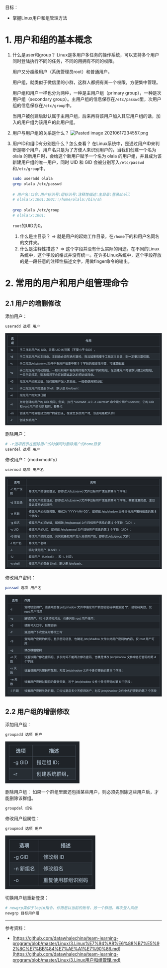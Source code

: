 目标：

- 掌握Linux用户和组管理方法



# 1. 用户和组的基本概念

1. 什么是user和group？
   Linux是多用户多任务的操作系统，可以支持多个用户同时登陆执行不同的任务，不同的用拥有不同的权限。

   

   用户又分超级用户（系统管理员root）和普通用户。

   

   用户组，就类似于微信里的小群，这群人都拥有某一个权限，方便集中管理。

   

   用户组和用户一样也分为两种，一种是主用户组（primary group），一种是次用户组（secondary group）。主用户组的信息保存在`/etc/passwd`里，次用户组的信息保存在`/etc/group`中。

   

   当用户被创建后默认属于主用户组，后来再将该用户加入其它用户组的话，加入的用户组为该用户的此用户组。

   

2. 用户与用户组的关系是什么？
   ![Pasted image 20210617234557.png](/Users/fz/Desktop/git-learning-journey/Linux/images/image-20210617114553.png)



3. 用户ID和组ID有分别是什么？怎么查看？
   在Linux系统中，是通过用户ID来判断是哪个用户，用户名只是为了方便人来识别用户的，当我们创建一个名为 olala 的新用户时，会给这个新用户赋予一个名为 olala 的用户组，并且成为该新建用户组的唯一用户，同时 UID 和 GID 会被分别写入`/etc/passwd`和`/etc/group`中。

   ```bash
   sudo useradd olala
   grep olala /etc/passwd
   
   # 用户名:口令:用户标识号:组标识号:注释性描述:主目录:登录shell
   # olala:x:1001:1001::/home/olala:/bin/sh
   
   grep olala /etc/group
   # olala:x:1001:
   ```

   `root`的UID为0。

   

   1. 什么是主目录？
      => 就是用户的起始工作目录，在`/home`下的和用户名同名的文件夹。
   2. 什么是注释性描述？
      => 这个字段并没有什么实际的用途。在不同的Linux 系统中，这个字段的格式并没有统一。在许多Linux系统中，这个字段存放的是一段任意的注释性描述文字，用做finger命令的输出。



# 2. 常用的用户和用户组管理命令

## 2.1 用户的增删修改

添加用户：

```bash
useradd 选项 用户
```

![20210619.9.20.34](./images/20210619.9.20.34.png)



删除用户：

```bash
# -r选项表示在删除用户的时候同时删除用户的home目录
userdel 选项 用户
```



修改用户：（mod=modify）

```bash
usermod 选项 用户名
```

![20210619.9.23.15](./images/20210619.9.23.15.png)



修改用户密码：

```bash
passwd 选项 用户名
```

![20210619.9.24.28](./images/20210619.9.24.28.png)



## 2.2 用户组的增删修改

添加用户组：

```bash
groupadd 选项 用户
```

![20210619.9.29.25](./images/20210619.9.29.25.png)



删除用户组：
如果一个群组里面还包括某些用户，则必须先删除这些用户后，才能删除该群组。

```bash
groupdel 组名
```



修改用户组属性：

```bash
groupmod 选项 用户
```

![20210619.9.31.09](./images/20210619.9.31.09.png)



切换用户组重新登录：

```bash
# newgrp类似于login指令，作用是以当前的账号，另一个群组，再次登入系统
newgrp 目标用户组
```



---

参考资料：

- [https://github.com/datawhalechina/team-learning-program/blob/master/Linux/3.Linux%E7%94%A8%E6%88%B7%E5%92%8C%E7%BB%84%E7%AE%A1%E7%90%86.md](https://github.com/datawhalechina/team-learning-program/blob/master/Linux/3.Linux用户和组管理.md)
